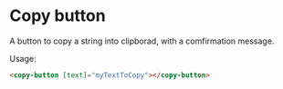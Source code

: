 # Copy button

A button to copy a string into clipborad, with a comfirmation message.

Usage:
```html
<copy-button [text]="myTextToCopy"></copy-button>
```

